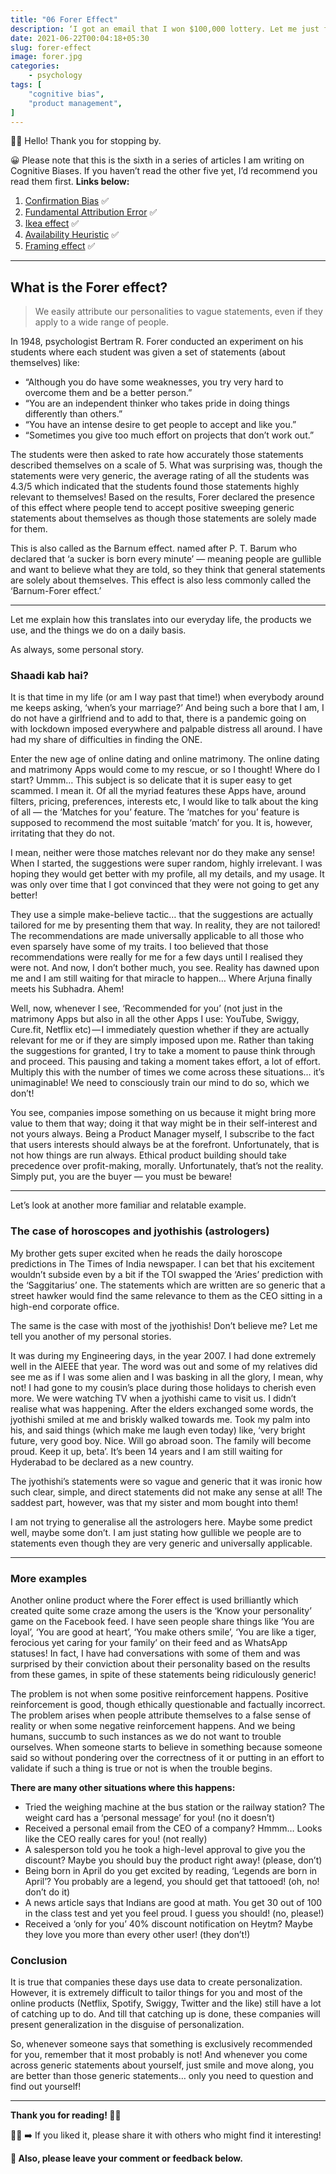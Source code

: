 ```yaml
---
title: "06 Forer Effect"
description: ‘I got an email that I won $100,000 lottery. Let me just fill this form now…’
date: 2021-06-22T00:04:18+05:30
slug: forer-effect
image: forer.jpg
categories:
    - psychology
tags: [
    "cognitive bias",
    "product management",
]
---
```


👋🏼 Hello! Thank you for stopping by.

😀 Please note that this is the sixth in a series of articles I am writing on Cognitive Biases. If you haven’t read the other five yet, I’d recommend you read them first. **Links below:**

1. [Confirmation Bias](/p/confirmation-bias) ✅
2. [Fundamental Attribution Error](/p/fundamental-attribution-error) ✅
3. [Ikea effect](/p/ikea-effect) ✅
4. [Availability Heuristic](/p/availability-heuristic) ✅
5. [Framing effect](/p/framing-effect) ✅
---

## What is the Forer effect?
>We easily attribute our personalities to vague statements, even if they apply to a wide range of people.

In 1948, psychologist Bertram R. Forer conducted an experiment on his students where each student was given a set of statements (about themselves) like:
* “Although you do have some weaknesses, you try very hard to overcome them and be a better person.”
* “You are an independent thinker who takes pride in doing things differently than others.”
* “You have an intense desire to get people to accept and like you.”
* “Sometimes you give too much effort on projects that don’t work out.”

The students were then asked to rate how accurately those statements described themselves on a scale of 5. What was surprising was, though the statements were very generic, the average rating of all the students was 4.3/5 which indicated that the students found those statements highly relevant to themselves! Based on the results, Forer declared the presence of this effect where people tend to accept positive sweeping generic statements about themselves as though those statements are solely made for them.

This is also called as the Barnum effect. named after P. T. Barum who declared that ‘a sucker is born every minute’ — meaning people are gullible and want to believe what they are told, so they think that general statements are solely about themselves. This effect is also less commonly called the ‘Barnum-Forer effect.’

---

Let me explain how this translates into our everyday life, the products we use, and the things we do on a daily basis.

As always, some personal story.

### Shaadi kab hai?
It is that time in my life (or am I way past that time!) when everybody around me keeps asking, ‘when’s your marriage?’ And being such a bore that I am, I do not have a girlfriend and to add to that, there is a pandemic going on with lockdown imposed everywhere and palpable distress all around. I have had my share of difficulties in finding the ONE.

Enter the new age of online dating and online matrimony. The online dating and matrimony Apps would come to my rescue, or so I thought! Where do I start? Ummm… This subject is so delicate that it is super easy to get scammed. I mean it. Of all the myriad features these Apps have, around filters, pricing, preferences, interests etc, I would like to talk about the king of all — the ‘Matches for you’ feature. The ‘matches for you’ feature is supposed to recommend the most suitable ‘match’ for you. It is, however, irritating that they do not.

I mean, neither were those matches relevant nor do they make any sense! When I started, the suggestions were super random, highly irrelevant. I was hoping they would get better with my profile, all my details, and my usage. It was only over time that I got convinced that they were not going to get any better!

They use a simple make-believe tactic… that the suggestions are actually tailored for me by presenting them that way. In reality, they are not tailored! The recommendations are made universally applicable to all those who even sparsely have some of my traits. I too believed that those recommendations were really for me for a few days until I realised they were not. And now, I don’t bother much, you see. Reality has dawned upon me and I am still waiting for that miracle to happen… Where Arjuna finally meets his Subhadra. Ahem!

Well, now, whenever I see, ‘Recommended for you’ (not just in the matrimony Apps but also in all the other Apps I use: YouTube, Swiggy, Cure.fit, Netflix etc) — I immediately question whether if they are actually relevant for me or if they are simply imposed upon me. Rather than taking the suggestions for granted, I try to take a moment to pause think through and proceed. This pausing and taking a moment takes effort, a lot of effort. Multiply this with the number of times we come across these situations… it’s unimaginable! We need to consciously train our mind to do so, which we don’t!

You see, companies impose something on us because it might bring more value to them that way; doing it that way might be in their self-interest and not yours always. Being a Product Manager myself, I subscribe to the fact that users interests should always be at the forefront. Unfortunately, that is not how things are run always. Ethical product building should take precedence over profit-making, morally. Unfortunately, that’s not the reality. Simply put, you are the buyer — you must be beware!

---

Let’s look at another more familiar and relatable example.

### The case of horoscopes and jyothishis (astrologers)
My brother gets super excited when he reads the daily horoscope predictions in The Times of India newspaper. I can bet that his excitement wouldn’t subside even by a bit if the TOI swapped the ‘Aries’ prediction with the ‘Saggitarius’ one. The statements which are written are so generic that a street hawker would find the same relevance to them as the CEO sitting in a high-end corporate office.

The same is the case with most of the jyothishis! Don’t believe me? Let me tell you another of my personal stories.

It was during my Engineering days, in the year 2007. I had done extremely well in the AIEEE that year. The word was out and some of my relatives did see me as if I was some alien and I was basking in all the glory, I mean, why not! I had gone to my cousin’s place during those holidays to cherish even more. We were watching TV when a jyothishi came to visit us. I didn’t realise what was happening. After the elders exchanged some words, the jyothishi smiled at me and briskly walked towards me. Took my palm into his, and said things (which make me laugh even today) like, ‘very bright future, very good boy. Nice. Will go abroad soon. The family will become proud. Keep it up, beta’. It’s been 14 years and I am still waiting for Hyderabad to be declared as a new country.

The jyothishi’s statements were so vague and generic that it was ironic how such clear, simple, and direct statements did not make any sense at all! The saddest part, however, was that my sister and mom bought into them!

I am not trying to generalise all the astrologers here. Maybe some predict well, maybe some don’t. I am just stating how gullible we people are to statements even though they are very generic and universally applicable.

---

### More examples
Another online product where the Forer effect is used brilliantly which created quite some craze among the users is the ‘Know your personality’ game on the Facebook feed. I have seen people share things like ‘You are loyal’, ‘You are good at heart’, ‘You make others smile’, ‘You are like a tiger, ferocious yet caring for your family’ on their feed and as WhatsApp statuses! In fact, I have had conversations with some of them and was surprised by their conviction about their personality based on the results from these games, in spite of these statements being ridiculously generic!

The problem is not when some positive reinforcement happens. Positive reinforcement is good, though ethically questionable and factually incorrect. The problem arises when people attribute themselves to a false sense of reality or when some negative reinforcement happens. And we being humans, succumb to such instances as we do not want to trouble ourselves. When someone starts to believe in something because someone said so without pondering over the correctness of it or putting in an effort to validate if such a thing is true or not is when the trouble begins.

**There are many other situations where this happens:**
* Tried the weighing machine at the bus station or the railway station? The weight card has a ‘personal message’ for you! (no it doesn’t)
* Received a personal email from the CEO of a company? Hmmm… Looks like the CEO really cares for you! (not really)
* A salesperson told you he took a high-level approval to give you the discount? Maybe you should buy the product right away! (please, don’t)
* Being born in April do you get excited by reading, ‘Legends are born in April’? You probably are a legend, you should get that tattooed! (oh, no! don’t do it)
* A news article says that Indians are good at math. You get 30 out of 100 in the class test and yet you feel proud. I guess you should! (no, please!)
* Received a ‘only for you’ 40% discount notification on Heytm? Maybe they love you more than every other user! (they don’t!)

### Conclusion
It is true that companies these days use data to create personalization. However, it is extremely difficult to tailor things for you and most of the online products (Netflix, Spotify, Swiggy, Twitter and the like) still have a lot of catching up to do. And till that catching up is done, these companies will present generalization in the disguise of personalization.

So, whenever someone says that something is exclusively recommended for you, remember that it most probably is not! And whenever you come across generic statements about yourself, just smile and move along, you are better than those generic statements… only you need to question and find out yourself!

---

**Thank you for reading! 🙏🏼**

👍🏼 ➡️ If you liked it, please share it with others who might find it interesting!

**💬 Also, please leave your comment or feedback below.**
